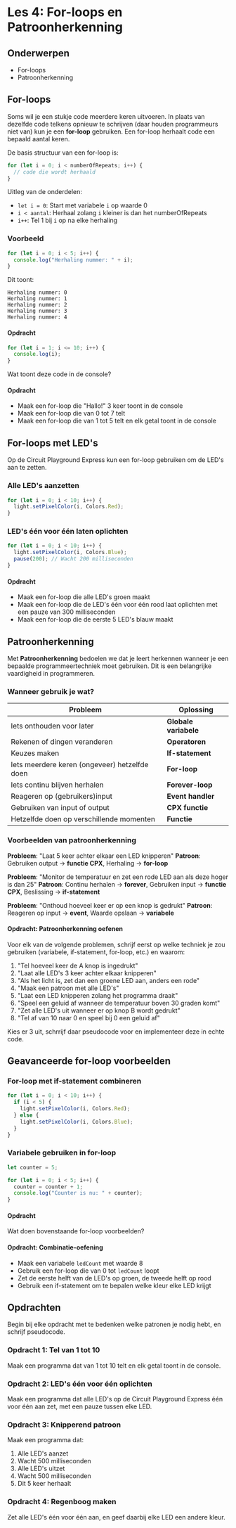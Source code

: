 # Les 4: For-loops en Patroonherkenning

## Onderwerpen

- For-loops
- Patroonherkenning

<!--
- Herhaling in code toepassen
- Patronen herkennen en programmeren

Met patronen herkennen wordt bij deze cursus bedoeld dat je begrijpt wanneer een bepaalde techniek (variabele, if statement, loop etc) gebruikt moet worden -->

## For-loops

Soms wil je een stukje code meerdere keren uitvoeren. In plaats van dezelfde code telkens opnieuw te schrijven (daar
houden programmeurs niet van) kun je een **for-loop** gebruiken. Een for-loop herhaalt code een bepaald aantal keren.

De basis structuur van een for-loop is:

```typescript
for (let i = 0; i < numberOfRepeats; i++) {
  // code die wordt herhaald
}
```

Uitleg van de onderdelen:

- `let i = 0`: Start met variabele `i` op waarde 0
- `i < aantal`: Herhaal zolang `i` kleiner is dan het numberOfRepeats
- `i++`: Tel 1 bij `i` op na elke herhaling

### Voorbeeld

```typescript
for (let i = 0; i < 5; i++) {
  console.log("Herhaling nummer: " + i);
}
```

Dit toont:

```
Herhaling nummer: 0
Herhaling nummer: 1
Herhaling nummer: 2
Herhaling nummer: 3
Herhaling nummer: 4
```

#### Opdracht

```typescript
for (let i = 1; i <= 10; i++) {
  console.log(i);
}
```

Wat toont deze code in de console?

#### Opdracht

- Maak een for-loop die "Hallo!" 3 keer toont in de console
- Maak een for-loop die van 0 tot 7 telt
- Maak een for-loop die van 1 tot 5 telt en elk getal toont in de console

## For-loops met LED's

Op de Circuit Playground Express kun een for-loop gebruiken om de LED's aan te zetten.

### Alle LED's aanzetten

```typescript
for (let i = 0; i < 10; i++) {
  light.setPixelColor(i, Colors.Red);
}
```

<!-- TODO: dit voorbeeld er misschien niet bij zetten? -->

### LED's één voor één laten oplichten

```typescript
for (let i = 0; i < 10; i++) {
  light.setPixelColor(i, Colors.Blue);
  pause(200); // Wacht 200 milliseconden
}
```

#### Opdracht

- Maak een for-loop die alle LED's groen maakt
- Maak een for-loop die de LED's één voor één rood laat oplichten met een pauze van 300 milliseconden
- Maak een for-loop die de eerste 5 LED's blauw maakt

## Patroonherkenning

Met **Patroonherkenning** bedoelen we dat je leert herkennen wanneer je een bepaalde programmeertechniek moet
gebruiken. Dit is een belangrijke vaardigheid in programmeren.

### Wanneer gebruik je wat?

| Probleem                                      | Oplossing             |
| --------------------------------------------- | --------------------- |
| Iets onthouden voor later                     | **Globale variabele** |
| Rekenen of dingen veranderen                  | **Operatoren**        |
| Keuzes maken                                  | **If-statement**      |
| Iets meerdere keren (ongeveer) hetzelfde doen | **For-loop**          |
| Iets continu blijven herhalen                 | **Forever-loop**      |
| Reageren op (gebruikers)input                 | **Event handler**     |
| Gebruiken van input of output                 | **CPX functie**       |
| Hetzelfde doen op verschillende momenten      | **Functie**           |

### Voorbeelden van patroonherkenning

**Probleem**: "Laat 5 keer achter elkaar een LED knipperen" **Patroon**: Gebruiken output → **functie CPX**, Herhaling
→ **for-loop**

**Probleem**: "Monitor de temperatuur en zet een rode LED aan als deze hoger is dan 25" **Patroon**: Continu herhalen →
**forever**, Gebruiken input → **functie CPX**, Beslissing → **if-statement**

**Probleem**: "Onthoud hoeveel keer er op een knop is gedrukt" **Patroon**: Reageren op input → **event**, Waarde
opslaan → **variabele**

#### Opdracht: Patroonherkenning oefenen

Voor elk van de volgende problemen, schrijf eerst op welke techniek je zou gebruiken (variabele, if-statement,
for-loop, etc.) en waarom:

1. "Tel hoeveel keer de A knop is ingedrukt"
2. "Laat alle LED's 3 keer achter elkaar knipperen"
3. "Als het licht is, zet dan een groene LED aan, anders een rode"
4. "Maak een patroon met alle LED's"
5. "Laat een LED knipperen zolang het programma draait"
6. "Speel een geluid af wanneer de temperatuur boven 30 graden komt"
7. "Zet alle LED's uit wanneer er op knop B wordt gedrukt"
8. "Tel af van 10 naar 0 en speel bij 0 een geluid af"

Kies er 3 uit, schrrijf daar pseudocode voor en implementeer deze in echte code.

## Geavanceerde for-loop voorbeelden

### For-loop met if-statement combineren

```typescript
for (let i = 0; i < 10; i++) {
  if (i < 5) {
    light.setPixelColor(i, Colors.Red);
  } else {
    light.setPixelColor(i, Colors.Blue);
  }
}
```

### Variabele gebruiken in for-loop

```typescript
let counter = 5;

for (let i = 0; i < 5; i++) {
  counter = counter + 1;
  console.log("Counter is nu: " + counter);
}
```

#### Opdracht

Wat doen bovenstaande for-loop voorbeelden?

#### Opdracht: Combinatie-oefening

- Maak een variabele `ledCount` met waarde 8
- Gebruik een for-loop die van 0 tot `ledCount` loopt
- Zet de eerste helft van de LED's op groen, de tweede helft op rood
- Gebruik een if-statement om te bepalen welke kleur elke LED krijgt

## Opdrachten

Begin bij elke opdracht met te bedenken welke patronen je nodig hebt, en schrijf pseudocode.

<!-- TODO: pseudocode optioneel maken? -->

### Opdracht 1: Tel van 1 tot 10

Maak een programma dat van 1 tot 10 telt en elk getal toont in de console.

### Opdracht 2: LED's één voor één oplichten

Maak een programma dat alle LED's op de Circuit Playground Express één voor één aan zet, met een pauze tussen elke LED.

### Opdracht 3: Knipperend patroon

Maak een programma dat:

1. Alle LED's aanzet
2. Wacht 500 milliseconden
3. Alle LED's uitzet
4. Wacht 500 milliseconden
5. Dit 5 keer herhaalt

### Opdracht 4: Regenboog maken

Zet alle LED's één voor één aan, en geef daarbij elke LED een andere kleur.
